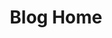 ---
home: true
layout: BlogHome
icon: blog
title: Blog Home
bgImage: /preview.gif
heroImage: logo.png
heroText: Thirty_Li
tagline: Thirty_Li的个人博客✨
heroFullScreen: true
projects:
  - icon: laptop-code
    name: 项目
    desc: Thirty_Li的项目文档
    link: /zh/project/

  - icon: star
    name: 题目
    desc: Thirty_Li的题目➕题解
    link: /zh/problem/

  - icon: file
    name: 文档
    desc: Thirty_Li的个人文档
    link: /zh/note/

  - icon: book-open
    name: 笔记
    desc: Thirty_Li的学习笔记
    link: /zh/learning/
footer: customize your footer text
---